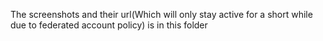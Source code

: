 The screenshots and their url(Which will only stay active for a short while due to federated account policy) is in this folder
